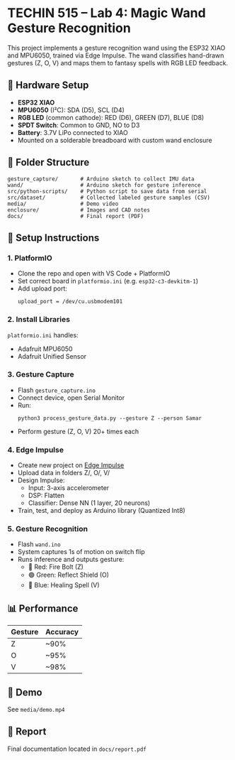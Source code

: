# TECHIN 515 – Lab 4: Magic Wand Gesture Recognition

This project implements a gesture recognition wand using the ESP32 XIAO and MPU6050, trained via Edge Impulse. The wand classifies hand-drawn gestures (Z, O, V) and maps them to fantasy spells with RGB LED feedback.

## 🔧 Hardware Setup

- **ESP32 XIAO**
- **MPU6050** (I²C): SDA (D5), SCL (D4)
- **RGB LED** (common cathode): RED (D6), GREEN (D7), BLUE (D8)
- **SPDT Switch**: Common to GND, NO to D3
- **Battery**: 3.7V LiPo connected to XIAO
- Mounted on a solderable breadboard with custom wand enclosure

## 📁 Folder Structure

```
gesture_capture/       # Arduino sketch to collect IMU data
wand/                  # Arduino sketch for gesture inference
src/python-scripts/    # Python script to save data from serial
src/dataset/           # Collected labeled gesture samples (CSV)
media/                 # Demo video
enclosure/             # Images and CAD notes
docs/                  # Final report (PDF)
```

## 🚀 Setup Instructions

### 1. PlatformIO
- Clone the repo and open with VS Code + PlatformIO
- Set correct board in `platformio.ini` (e.g. `esp32-c3-devkitm-1`)
- Add upload port:
  ```
  upload_port = /dev/cu.usbmodem101
  ```

### 2. Install Libraries
`platformio.ini` handles:
- Adafruit MPU6050
- Adafruit Unified Sensor

### 3. Gesture Capture
- Flash `gesture_capture.ino`
- Connect device, open Serial Monitor
- Run:
  ```
  python3 process_gesture_data.py --gesture Z --person Samar
  ```
- Perform gesture (Z, O, V) 20+ times each

### 4. Edge Impulse
- Create new project on [Edge Impulse](https://studio.edgeimpulse.com/)
- Upload data in folders Z/, O/, V/
- Design Impulse:
  - Input: 3-axis accelerometer
  - DSP: Flatten
  - Classifier: Dense NN (1 layer, 20 neurons)
- Train, test, and deploy as Arduino library (Quantized Int8)

### 5. Gesture Recognition
- Flash `wand.ino`
- System captures 1s of motion on switch flip
- Runs inference and outputs gesture:
  - 🔴 Red: Fire Bolt (Z)
  - 🟢 Green: Reflect Shield (O)
  - 🔵 Blue: Healing Spell (V)

## 📊 Performance

| Gesture | Accuracy |
|---------|----------|
| Z       | ~90%     |
| O       | ~95%     |
| V       | ~98%     |

## 🎥 Demo
See `media/demo.mp4`

## 📄 Report
Final documentation located in `docs/report.pdf`
